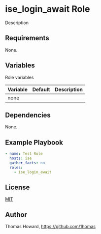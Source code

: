# ise_login_await Role

Description

## Requirements

None.

## Variables

Role variables

| Variable | Default | Description |
| -------- | ------- | ----------- |
| none     |         |             |

## Dependencies

None.

## Example Playbook

```yaml
- name: Test Role
  hosts: ise
  gather_facts: no
  roles:
    - ise_login_await
```

## License

[MIT](https://mit-license.org/)

## Author

Thomas Howard, <https://github.com/1homas>
